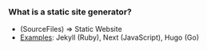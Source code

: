 ### What is a static site generator?

- (SourceFiles) => Static Website
- [Examples](https://www.staticgen.com/): Jekyll (Ruby), Next (JavaScript), Hugo (Go)